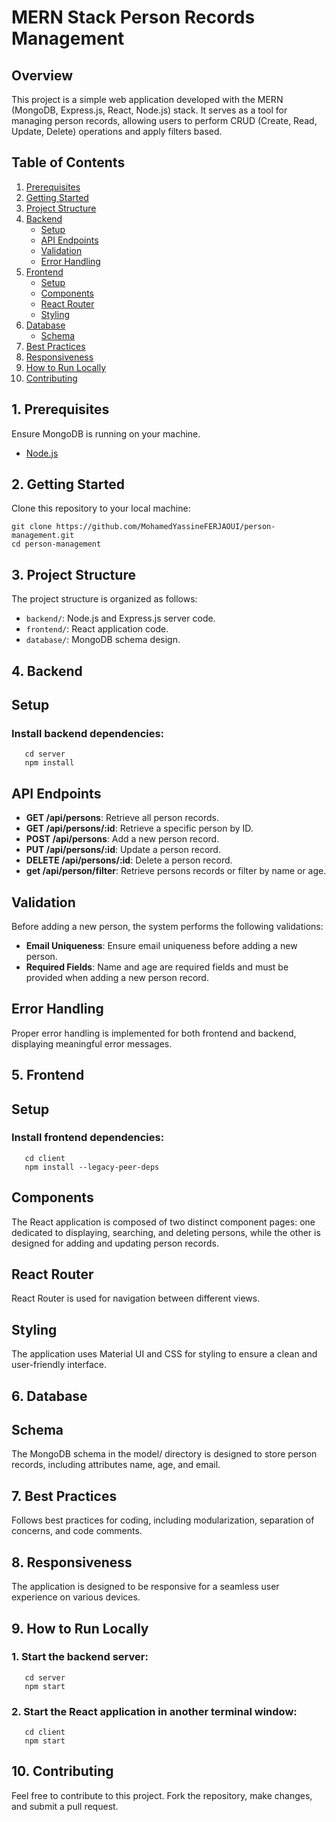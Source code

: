 # MERN Stack Person Records Management

## Overview

This project is a simple web application developed with the MERN (MongoDB, Express.js, React, Node.js) stack. It serves as a tool for managing person records, allowing users to perform CRUD (Create, Read, Update, Delete) operations and apply filters based.

## Table of Contents

1. [Prerequisites](#prerequisites)
2. [Getting Started](#getting-started)
3. [Project Structure](#project-structure)
4. [Backend](#backend)
    - [Setup](#setup)
    - [API Endpoints](#api-endpoints)
    - [Validation](#validation)
    - [Error Handling](#error-handling)
5. [Frontend](#frontend)
    - [Setup](#setup-frontend)
    - [Components](#components)
    - [React Router](#react-router)
    - [Styling](#styling)
6. [Database](#database)
    - [Schema](#schema)
7. [Best Practices](#best-practices)
8. [Responsiveness](#responsiveness)
9. [How to Run Locally](#how-to-run-locally)
10. [Contributing](#contributing)

## 1. Prerequisites
Ensure MongoDB is running on your machine.
- [Node.js](https://nodejs.org/)
## 2. Getting Started
Clone this repository to your local machine:
```
git clone https://github.com/MohamedYassineFERJAOUI/person-management.git
cd person-management 
```
## 3. Project Structure
The project structure is organized as follows:
* `backend/`: Node.js and Express.js server code.
* `frontend/`: React application code.
* `database/`: MongoDB schema design.

## 4.  Backend
## Setup
### Install backend dependencies:
```
   cd server
   npm install
```
## API Endpoints

- **GET /api/persons**: Retrieve all person records.
- **GET /api/persons/:id**: Retrieve a specific person by ID.
- **POST /api/persons**: Add a new person record.
- **PUT /api/persons/:id**: Update a person record.
- **DELETE /api/persons/:id**: Delete a person record.
- **get /api/person/filter**: Retrieve persons records or filter by name or age.
  
## Validation

Before adding a new person, the system performs the following validations:

- **Email Uniqueness**: Ensure email uniqueness before adding a new person.
- **Required Fields**: Name and age are required fields and must be provided when adding a new person record.

## Error Handling

Proper error handling is implemented for both frontend and backend, displaying meaningful error messages.

## 5.  Frontend
## Setup
### Install frontend dependencies:
```
   cd client
   npm install --legacy-peer-deps
```

## Components
The React application is composed of two distinct component pages: one dedicated to displaying, searching, and deleting persons, while the other is designed for adding and updating person records.

## React Router
React Router is used for navigation between different views.

## Styling
The application uses Material UI and CSS for styling to ensure a clean and user-friendly interface.

## 6.  Database
## Schema
The MongoDB schema in the model/ directory is designed to store person records, including attributes name, age, and email.

## 7.  Best Practices
Follows best practices for coding, including modularization, separation of concerns, and code comments.

## 8.  Responsiveness
The application is designed to be responsive for a seamless user experience on various devices.

## 9.  How to Run Locally
### 1. Start the backend server:
```
   cd server
   npm start
```
### 2. Start the React application in another terminal window:
```
   cd client
   npm start
```

## 10.  Contributing
Feel free to contribute to this project. Fork the repository, make changes, and submit a pull request.

